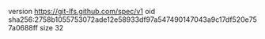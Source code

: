 version https://git-lfs.github.com/spec/v1
oid sha256:2758b1055753072ade12e58933df97a547490147043a9c17df520e757a0688ff
size 32
